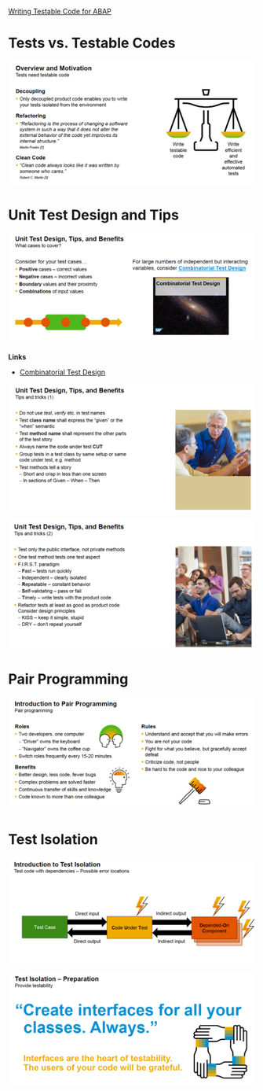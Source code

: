 <!-- TITLE: Writing Testable Code for ABAP -->
<!-- SUBTITLE: Some best practices and guidelines from this Open SAP course -->

[Writing Testable Code for ABAP](https://open.sap.com/courses/wtc1)
# Tests vs. Testable Codes
![Tests Need Testable Codes](/uploads/abap/tests-need-testable-codes.png "Tests Need Testable Codes")
# Unit Test Design and Tips
![What Cases To Cover](/uploads/abap/what-cases-to-cover.png "What Cases To Cover")

**Links**

- [Combinatorial Test Design](https://www.youtube.com/playlist?list=PLQeClR5qhUI_jkEnQV3LQOoY73SbySWyA)

![Tips And Tricks](/uploads/abap/tips-and-tricks.png "Tips And Tricks")

![Tips And Tricks 2](/uploads/abap/tips-and-tricks-2.png "Tips And Tricks 2")

# Pair Programming
![Pair Programming](/uploads/abap/pair-programming.png "Pair Programming")
# Test Isolation
![Test Isolation](/uploads/abap/test-isolation.png "Test Isolation")

![Create Interface Always](/uploads/abap/create-interface-always.png "Create Interface Always")

